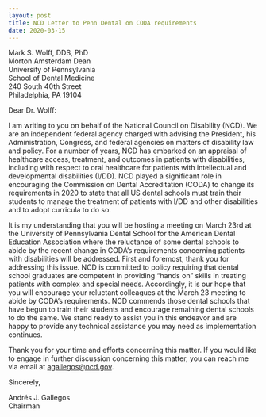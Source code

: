 ```yaml
---
layout: post
title: NCD Letter to Penn Dental on CODA requirements
date: 2020-03-15
---
```

Mark S. Wolff, DDS, PhD\
Morton Amsterdam Dean\
University of Pennsylvania\
School of Dental Medicine\
240 South 40th Street\
Philadelphia, PA 19104

Dear Dr. Wolff:

I am writing to you on behalf of the National Council on Disability (NCD). We are an independent federal agency charged with advising the President, his Administration, Congress, and federal agencies on matters of disability law and policy. For a number of years, NCD has embarked on an appraisal of healthcare access, treatment, and outcomes in patients with disabilities, including with respect to oral healthcare for patients with intellectual and developmental disabilities (I/DD). NCD played a significant role in encouraging the Commission on Dental Accreditation (CODA) to change its requirements in 2020 to state that all US dental schools must train their students to manage the treatment of patients with I/DD and other disabilities and to adopt curricula to do so.

It is my understanding that you will be hosting a meeting on March 23rd at the University of Pennsylvania Dental School for the American Dental Education Association where the reluctance of some dental schools to abide by the recent change in CODA’s requirements concerning patients with disabilities will be addressed. First and foremost, thank you for addressing this issue. NCD is committed to policy requiring that dental school graduates are competent in providing “hands on” skills in treating patients with complex and special needs. Accordingly, it is our hope that you will encourage your reluctant colleagues at the March 23 meeting to abide by CODA’s requirements. NCD commends those dental schools that have begun to train their students and encourage remaining dental schools to do the same. We stand ready to assist you in this endeavor and are happy to provide any technical assistance you may need as implementation continues.

Thank you for your time and efforts concerning this matter. If you would like to engage in further discussion concerning this matter, you can reach me via email at [agallegos@ncd.gov](mailto:agallegos@ncd.gov).

Sincerely,

Andrés J. Gallegos\
Chairman
